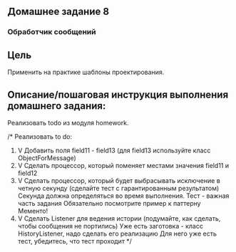 ## Домашнее задание 8
### Обработчик сообщений

## Цель
Применить на практике шаблоны проектирования.

## Описание/пошаговая инструкция выполнения домашнего задания:
Реализовать todo из модуля homework.

/*
Реализовать to do:
1. V Добавить поля field11 - field13 (для field13 используйте класс ObjectForMessage)
2. V Сделать процессор, который поменяет местами значения field11 и field12
3. V Сделать процессор, который будет выбрасывать исключение в четную секунду (сделайте тест с гарантированным результатом)
Секунда должна определяться во время выполнения.
Тест - важная часть задания
Обязательно посмотрите пример к паттерну Мементо!
4. V Сделать Listener для ведения истории (подумайте, как сделать, чтобы сообщения не портились)
Уже есть заготовка - класс HistoryListener, надо сделать его реализацию
Для него уже есть тест, убедитесь, что тест проходит
*/

